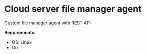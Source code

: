 # Cloud server file manager agent
Custom file manager agent with REST API

**Requirements:**

 - OS: Linux
 - Go
